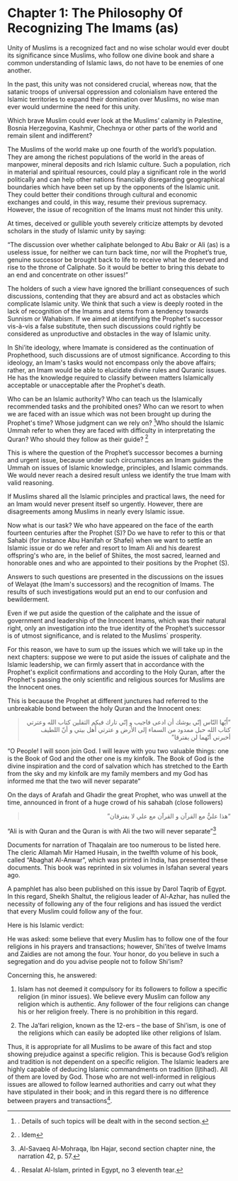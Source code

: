 Chapter 1: The Philosophy Of Recognizing The Imams (as)
=======================================================

Unity of Muslims is a recognized fact and no wise scholar would ever
doubt its significance since Muslims, who follow one divine book and
share a common understanding of Islamic laws, do not have to be enemies
of one another.

In the past, this unity was not considered crucial, whereas now, that
the satanic troops of universal oppression and colonialism have entered
the Islamic territories to expand their domination over Muslims, no wise
man ever would undermine the need for this unity.

Which brave Muslim could ever look at the Muslims’ calamity in
Palestine, Bosnia Herzegovina, Kashmir, Chechnya or other parts of the
world and remain silent and indifferent?

The Muslims of the world make up one fourth of the world’s population.
They are among the richest populations of the world in the areas of
manpower, mineral deposits and rich Islamic culture. Such a population,
rich in material and spiritual resources, could play a significant role
in the world politically and can help other nations financially
disregarding geographical boundaries which have been set up by the
opponents of the Islamic unit. They could better their conditions
through cultural and economic exchanges and could, in this way, resume
their previous supremacy. However, the issue of recognition of the Imams
must not hinder this unity.

At times, deceived or gullible youth severely criticize attempts by
devoted scholars in the study of Islamic unity by saying:

“The discussion over whether caliphate belonged to Abu Bakr or Ali (as)
is a useless issue, for neither we can turn back time, nor will the
Prophet’s true, genuine successor be brought back to life to receive
what he deserved and rise to the throne of Caliphate. So it would be
better to bring this debate to an end and concentrate on other issues!”

The holders of such a view have ignored the brilliant consequences of
such discussions, contending that they are absurd and act as obstacles
which complicate Islamic unity. We think that such a view is deeply
rooted in the lack of recognition of the Imams and stems from a tendency
towards Sunnism or Wahabism. If we aimed at identifying the Prophet's
successor vis-à-vis a false substitute, then such discussions could
rightly be considered as unproductive and obstacles in the way of
Islamic unity.

In Shi’ite ideology, where Imamate is considered as the continuation of
Prophethood, such discussions are of utmost significance. According to
this ideology, an Imam's tasks would not encompass only the above
affairs; rather, an Imam would be able to elucidate divine rules and
Quranic issues. He has the knowledge required to classify between
matters Islamically acceptable or unacceptable after the Prophet's
death.

Who can be an Islamic authority? Who can teach us the Islamically
recommended tasks and the prohibited ones? Who can we resort to when we
are faced with an issue which was not been brought up during the
Prophet's time? Whose judgment can we rely on? [^1]Who should the
Islamic Ummah refer to when they are faced with difficulty in
interpretating the Quran? Who should they follow as their guide? [^2]

This is where the question of the Prophet’s successor becomes a burning
and urgent issue, because under such circumstances an Imam guides the
Ummah on issues of Islamic knowledge, principles, and Islamic commands.
We would never reach a desired result unless we identify the true Imam
with valid reasoning.

If Muslims shared all the Islamic principles and practical laws, the
need for an Imam would never present itself so urgently. However, there
are disagreements among Muslims in nearly every Islamic issue.

Now what is our task? We who have appeared on the face of the earth
fourteen centuries after the Prophet (S)? Do we have to refer to this or
that Sahabi (for instance Abu Hanifah or Shafei) when we want to settle
an Islamic issue or do we refer and resort to Imam Ali and his dearest
offspring's who are, in the belief of Shiites, the most sacred, learned
and honorable ones and who are appointed to their positions by the
Prophet (S).

Answers to such questions are presented in the discussions on the issues
of Welayat (the Imam's successors) and the recognition of Imams. The
results of such investigations would put an end to our confusion and
bewilderment.

Even if we put aside the question of the caliphate and the issue of
government and leadership of the Innocent Imams, which was their natural
right, only an investigation into the true identity of the Prophet’s
successor is of utmost significance, and is related to the Muslims\`
prosperity.

For this reason, we have to sum up the issues which we will take up in
the next chapters: suppose we were to put aside the issues of caliphate
and the Islamic leadership, we can firmly assert that in accordance with
the Prophet's explicit confirmations and according to the Holy Quran,
after the Prophet's passing the only scientific and religious sources
for Muslims are the Innocent ones.

This is because the Prophet at different junctures had referred to the
unbreakable bond between the holy Quran and the Innocent ones:

<blockquote dir="rtl">
  <p>
“أَيّها النّاس إنّي يوشك أن ادعی فاجيب و إنّي تارك فيكم الثقلين كتاب
الله وعترتي كتاب الله حبل ممدود من السماء إلی الأرض و عترتي أَهل بيتي
و أنّ اللطيف أخبرني أنّهما لن يفترقا”
  </p>
</blockquote>

“O People! I will soon join God. I will leave with you two valuable
things: one is the Book of God and the other one is my kinfolk. The Book
of God is the divine inspiration and the cord of salvation which has
stretched to the Earth from the sky and my kinfolk are my family members
and my God has informed me that the two will never separate”

On the days of Arafah and Ghadir the great Prophet, who was unwell at
the time, announced in front of a huge crowd of his sahabah (close
followers)

<blockquote dir="rtl">
  <p>
“هذا عليٌّ مع القرآن و القرآن مع علي لا يفترقان”
  </p>
</blockquote>

“Ali is with Quran and the Quran is with Ali the two will never
separate”[^3]

Documents for narration of Thaqalain are too numerous to be listed here.
The cleric Allamah Mir Hamed Husain, in the twelfth volume of his book,
called “Abaghat Al-Anwar”, which was printed in India, has presented
these documents. This book was reprinted in six volumes in Isfahan
several years ago.

A pamphlet has also been published on this issue by Darol Taqrib of
Egypt. In this regard, Sheikh Shaltut, the religious leader of Al-Azhar,
has nulled the necessity of following any of the four religions and has
issued the verdict that every Muslim could follow any of the four.

Here is his Islamic verdict:

He was asked: some believe that every Muslim has to follow one of the
four religions in his prayers and transactions; however, Shi’ites of
twelve Imams and Zaidies are not among the four. Your honor, do you
believe in such a segregation and do you advise people not to follow
Shi’ism?

Concerning this, he answered:

1. Islam has not deemed it compulsory for its followers to follow a
specific religion (in minor issues). We believe every Muslim can follow
any religion which is authentic. Any follower of the four religions can
change his or her religion freely. There is no prohibition in this
regard.

2. The Ja’fari religion, known as the 12-ers – the base of Shi’ism, is
one of the religions which can easily be adopted like other religions of
Islam.

Thus, it is appropriate for all Muslims to be aware of this fact and
stop showing prejudice against a specific religion. This is because
God’s religion and tradition is not dependent on a specific religion.
The Islamic leaders are highly capable of deducing Islamic commandments
on tradition (Ijtihad). All of them are loved by God. Those who are not
well-informed in religious issues are allowed to follow learned
authorities and carry out what they have stipulated in their book; and
in this regard there is no difference between prayers and
transactions[^4].

[^1]: . Details of such topics will be dealt with in the second section.

[^2]: . Idem

[^3]: .Al-Savaeq Al-Mohraqa, Ibn Hajar, second section chapter nine, the
narration 42, p. 57.

[^4]: . Resalat Al-Islam, printed in Egypt, no 3 eleventh tear.



